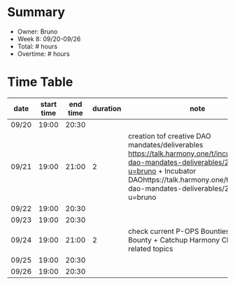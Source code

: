 # Summary
* Owner: Bruno
* Week 8: 09/20-09/26
* Total: # hours
* Overtime: # hours

# Time Table
| date  | start time  | end time | duration  |  note |
|---|---|---|---|---|
| 09/20  | 19:00   | 20:30  |      |   |
| 09/21  | 19:00   | 21:00  | 2     |creation tof creative DAO mandates/deliverables https://talk.harmony.one/t/incubator-dao-mandates-deliverables/2152/4?u=bruno  + Incubator DAOhttps://talk.harmony.one/t/incubator-dao-mandates-deliverables/2152/4?u=bruno |
| 09/22 | 19:00   | 20:30  |      |   |
| 09/23  | 19:00   | 20:30  |      |   |
| 09/24  | 19:00   | 21:00  |  2    | check current P-OPS Bounties - Jenny Bounty  + Catchup Harmony Channels + related topics  |
| 09/25  | 19:00   | 20:30  |      |   |
| 09/26  | 19:00   | 20:30  |      |   |
